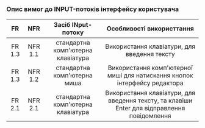 ### Опис вимог до INPUT-потоків інтерфейсу користувача

|   FR   |   NFR   |        Засіб INput-потоку         |                            Особливості використтання                                         |
|:------:|:-------:|:---------------------------------:|:--------------------------------------------------------------------------------------------:|
| FR 1.3 | NFR 1.1 | стандартна комп'ютерна клавіатура | Використання клавіатури, для введення тексту                                                 |
| FR 1.3 | NFR 1.2 | стандартна комп'ютерна миша       | Використання комп'ютерної миші для натискання кнопок інтерфейсу редактора                    |
| FR 2.1 | NFR 2.1 | стандартна комп'ютерна клавіатура | Використання клавіатури, для введення тексту, та клавіши Enter для відправлення повідомлення |
